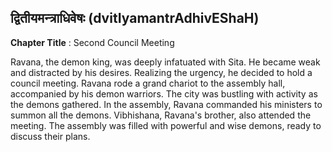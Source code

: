 ## द्वितीयमन्त्राधिवेषः (dvitIyamantrAdhivEShaH)
**Chapter Title** : Second Council Meeting

Ravana, the demon king, was deeply infatuated with Sita. He became weak and distracted by his desires. Realizing the urgency, he decided to hold a council meeting. Ravana rode a grand chariot to the assembly hall, accompanied by his demon warriors. The city was bustling with activity as the demons gathered. In the assembly, Ravana commanded his ministers to summon all the demons. Vibhishana, Ravana's brother, also attended the meeting. The assembly was filled with powerful and wise demons, ready to discuss their plans.